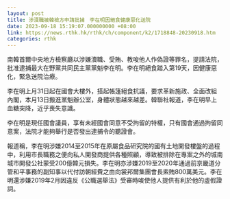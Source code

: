 ```yaml
---
layout: post
title: 涉瀆職被韓檢方申請批捕　李在明因絕食健康惡化送院
date: 2023-09-18 15:19:07.000000000 +08:00
link: https://news.rthk.hk/rthk/ch/component/k2/1718848-20230918.htm
categories: rthk
---
```


南韓首爾中央地方檢察廳以涉嫌瀆職、受賄、教唆他人作偽證等罪名，提請法院，批准逮捕最大在野黨共同民主黨黨魁李在明。李在明絕食踏入第19天，因健康惡化，緊急送院治療。

李在明上月31日起在國會大樓外，搭起帳篷絕食抗議，要求革新施政、全面改組內閣，本月13日搬進黨魁辦公室，身體狀態越來越差。韓聯社報道，李在明早上血糖突降，近乎喪失意識。


李在明是現任國會議員，享有未經國會同意不受拘留的特權，只有國會通過拘留同意案，法院才能夠舉行是否發出逮捕令的聽證會。

報道稱，李在明涉嫌2014至2015年在原屬食品研究院的國有土地開發樓盤的過程中，利用市長職務之便向私人開發商提供各種照顧，導致被排除在專案之外的城南城市開發公社蒙受200億韓元損失。李在明亦涉嫌2019至2020年通過前京畿道分管和平事務的副知事以代付訪朝經費之由向裳邦爾集團會長索賄800萬美元。李在明還涉嫌2019年2月因違反《公職選舉法》受審時唆使他人提供有利於他的虛假證詞。
